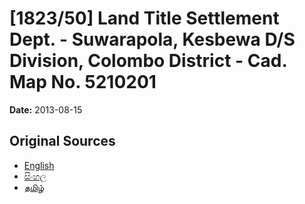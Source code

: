 # [1823/50] Land Title Settlement Dept. - Suwarapola, Kesbewa D/S Division, Colombo District - Cad. Map No. 5210201

**Date:** 2013-08-15

## Original Sources

- [English](https://documents.gov.lk/view/extra-gazettes/2013/8/1823-50_E.pdf)
- [සිංහල](https://documents.gov.lk/view/extra-gazettes/2013/8/1823-50_S.pdf)
- [தமிழ்](https://documents.gov.lk/view/extra-gazettes/2013/8/1823-50_T.pdf)
